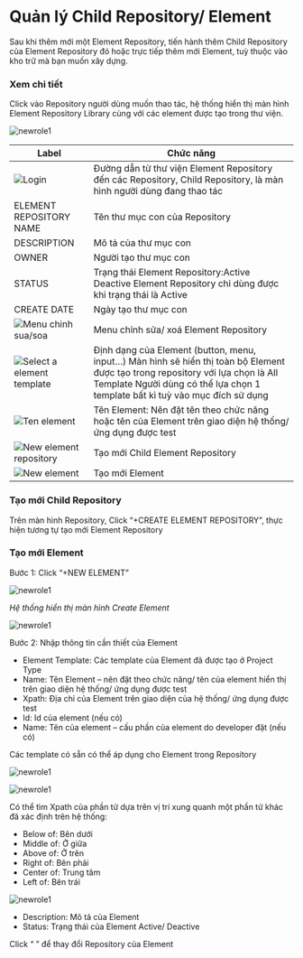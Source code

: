 # Quản lý Child Repository/ Element

Sau khi thêm mới một Element Repository, tiến hành thêm Child Repository của Element Repository đó hoặc trực tiếp thêm mới Element, tuỳ thuộc vào kho trữ mà bạn muốn xây dựng.

### Xem chi tiết 

Click vào Repository người dùng muốn thao tác, hệ thống hiển thị màn hình Element Repository Library cùng với các element được tạo trong thư viện.  

![newrole1](https://user-images.githubusercontent.com/105435351/198692362-2950cb9c-d572-466f-a2fd-e08e88cd88bf.png)


| Label | Chức năng |
| ------ | ------ |
| ![Login](https://user-images.githubusercontent.com/105435351/196140896-9439dcdd-91bb-4877-a857-30caba8dc6c1.png) | Đường dẫn từ thư viện Element Repository đến các Repository, Child Repository, là màn hình người dùng đang thao tác |
| ELEMENT REPOSITORY NAME | Tên thư mục con của Repository | 
| DESCRIPTION| Mô tả của thư mục con | 
| OWNER | Người tạo thư mục con | 
| STATUS | Trạng thái Element Repository:Active Deactive Element Repository chỉ dùng được khi trạng thái là Active| 
| CREATE DATE | Ngày tạo thư mục con | 
| ![Menu chinh sua/soa](https://user-images.githubusercontent.com/105435351/196141921-e3900573-4e06-4aa2-865e-d208858485ab.png) | Menu chỉnh sửa/ xoá Element Repository | 
| ![Select a element template](https://user-images.githubusercontent.com/105435351/196141921-e3900573-4e06-4aa2-865e-d208858485ab.png) | Định dạng của Element (button, menu, input…) Màn hình sẽ hiển thị toàn bộ Element được tạo trong repository với lựa chọn là All Template Người dùng có thể lựa chọn 1 template bất kì tuỳ vào mục đích sử dụng | 
| ![Ten element](https://user-images.githubusercontent.com/105435351/196141921-e3900573-4e06-4aa2-865e-d208858485ab.png) | Tên Element: Nên đặt tên theo chức năng hoặc tên của Element trên giao diện hệ thống/ ứng dụng được test | 
| ![New element repository](https://user-images.githubusercontent.com/105435351/196141921-e3900573-4e06-4aa2-865e-d208858485ab.png) | Tạo mới Child Element Repository | 
| ![New element](https://user-images.githubusercontent.com/105435351/196141921-e3900573-4e06-4aa2-865e-d208858485ab.png) | Tạo mới Element | 

### Tạo mới Child Repository

Trên màn hình Repository, Click “+CREATE ELEMENT REPOSITORY”, thực hiện tương tự tạo mới Element Repository

### Tạo mới Element

Bước 1: Click “+NEW ELEMENT”

![newrole1](https://user-images.githubusercontent.com/105435351/198692362-2950cb9c-d572-466f-a2fd-e08e88cd88bf.png)

*Hệ thống hiển thị màn hình Create Element*

![newrole1](https://user-images.githubusercontent.com/105435351/198692362-2950cb9c-d572-466f-a2fd-e08e88cd88bf.png)

Bước 2:  Nhập thông tin cần thiết của Element

-	Element Template: Các template của Element đã được tạo ở Project Type
-	Name: Tên Element – nên đặt theo chức năng/ tên của element hiển thị trên giao diện hệ thống/ ứng dụng được test
-	Xpath: Địa chỉ của Element trên giao diện của hệ thống/ ứng dụng được test
-	Id: Id của element (nếu có)
-	Name: Tên của element – cấu phần của element do developer đặt (nếu có)

Các template có sẵn có thể áp dụng cho Element trong Repository

![newrole1](https://user-images.githubusercontent.com/105435351/198692362-2950cb9c-d572-466f-a2fd-e08e88cd88bf.png)

![newrole1](https://user-images.githubusercontent.com/105435351/198692362-2950cb9c-d572-466f-a2fd-e08e88cd88bf.png)

Có thể tìm Xpath của phần tử dựa trên vị trí xung quanh một phần tử khác đã xác định trên hệ thống: 
-	Below of: Bên dưới
-	Middle of: Ở giữa
-	Above of: Ở trên
-	Right of: Bên phải
-	Center of: Trung tâm
-	Left of: Bên trái

![newrole1](https://user-images.githubusercontent.com/105435351/198692362-2950cb9c-d572-466f-a2fd-e08e88cd88bf.png)

-	Description: Mô tả của Element
-	Status: Trạng thái của Element Active/ Deactive

Click “ ”  để thay đổi Repository của Element





























